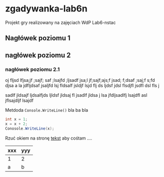 # zgadywanka-lab6n
Projekt gry realizowany na zajęciach WdP Lab6-nstac

## Nagłówek poziomu 1

## nagłówek poziomu 2

### nagłówek poziomu 2.1

oj fljsd lfjsa;jf ;sajf; saf ;lsajfd ;ljsadf jsa;l jf;sajf;ajs;f jsad; f;dsaf ;saj;f s;fd djsa a
la jdfljdsaf jsaljfd lsj fldsalf jsldjf lsjd flj ds
ljdsf jdsl flsdjfl jsdfl dsl fls j

sadlf jldsajf ljdsalfjds ljldsf jldsaj fl jsadlf jldsa j
lsa jfdljsadlfj lsajdfl asl jflsajdljf lsajdf 

Metdoda `Console.WriteLine()` bla ba bla

```csharp
int x = 1;
x = x + 2;
Conosole.WriteLine(x);
```

Rzuć okiem na stronę [tekst](http://e.wsei.edu.pl) aby cośtam ....


| xxx | yyy |
|-----|-----|
| 1 | 2 |
| a | b |

